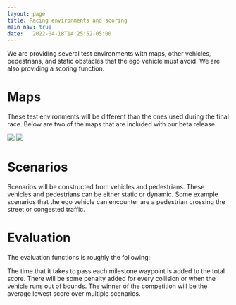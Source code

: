 ```yaml
---
layout: page
title: Racing environments and scoring
main_nav: true
date:   2022-04-18T14:25:52-05:00
---
```


We are providing several test environments with maps, other vehicles, pedestrians, and static obstacles that the ego vehicle must avoid. We are also providing a scoring function.

# Maps

These test environments will be different than the ones used during the final race.
Below are two of the maps that are included with our beta release.

<img src="/Race/assets/track1.png">
<img src="/Race/assets/track2.png">

# Scenarios

Scenarios will be constructed from vehicles and pedestrians.
These vehicles and pedestrians can be either static or dynamic.
Some example scenarios that the ego vehicle can encounter are a pedestrian crossing the street or congested traffic.

# Evaluation

The evaluation functions is roughly the following:

The time that it takes to pass each milestone waypoint is added to the total score. There will be some penalty added for every collision or when the vehicle runs out of bounds.
The winner of the competition will be the average lowest score over multiple scenarios.

